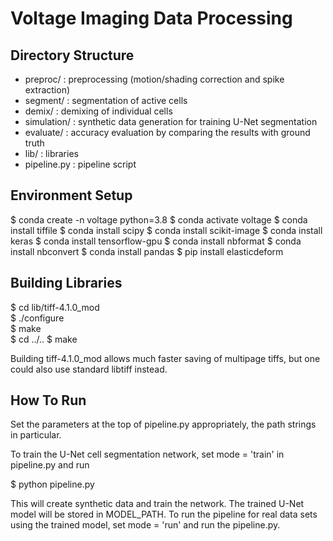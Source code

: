 # Voltage Imaging Data Processing


## Directory Structure

* preproc/     : preprocessing (motion/shading correction and spike extraction)
* segment/     : segmentation of active cells
* demix/       : demixing of individual cells
* simulation/  : synthetic data generation for training U-Net segmentation
* evaluate/    : accuracy evaluation by comparing the results with ground truth
* lib/         : libraries
* pipeline.py  : pipeline script


## Environment Setup

$ conda create -n voltage python=3.8
$ conda activate voltage
$ conda install tiffile
$ conda install scipy
$ conda install scikit-image
$ conda install keras
$ conda install tensorflow-gpu
$ conda install nbformat
$ conda install nbconvert
$ conda install pandas
$ pip install elasticdeform


## Building Libraries

$ cd lib/tiff-4.1.0_mod  
$ ./configure  
$ make  
$ cd ../..
$ make  

Building tiff-4.1.0_mod allows much faster saving of multipage tiffs, but one could also use standard libtiff instead.


## How To Run

Set the parameters at the top of pipeline.py appropriately, the path strings in particular.

To train the U-Net cell segmentation network, set mode = 'train' in pipeline.py and run

$ python pipeline.py

This will create synthetic data and train the network. The trained U-Net model will be stored in MODEL_PATH. 
To run the pipeline for real data sets using the trained model, set mode = 'run' and run the pipeline.py.

